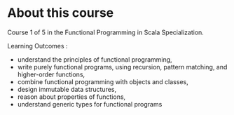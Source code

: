 # About this course

Course 1 of 5 in the Functional Programming in Scala Specialization.

Learning Outcomes :

  - understand the principles of functional programming, 
  - write purely functional programs, using recursion, pattern matching, and higher-order functions, 
  - combine functional programming with objects and classes, 
  - design immutable data structures, 
  - reason about properties of functions, 
  - understand generic types for functional programs
